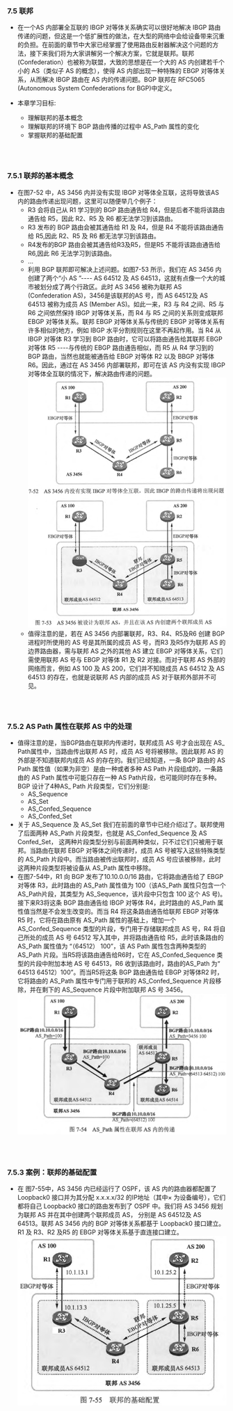 ### 7.5 联邦
- 在一个AS 内部署全互联的 IBGP 对等体关系确实可以很好地解决 IBGP 路由传递的问题，但这是一个低扩展性的做法，在大型的网络中会给设备带来沉重的负担。在前面的章节中大家已经掌握了使用路由反射器解决这个问题的方法，接下来我们将为大家讲解另一个解决方案，它就是联邦。联邦 (Confederation）也被称为联盟，大致的思想是在一个大的 AS 内创建若千个小的 AS（类似子 AS 的概念），使得 AS 内部出现一种特殊的 EBGP 对等体关系，从而解决 IBGP 路由在 AS 内的传递问题。BGP 联邦在 RFC5065 (Autonomous System Confederations for BGP)中定义。

- 本章学习目标:
  - 理解联邦的基本概念
  - 理解联邦的环境下 BGP 路由传播的过程中 AS_Path 属性的变化
  - 掌握联邦的基础配置

<br>
<br>

### 7.5.1 联邦的基本概念
- 在图7-52 中，AS 3456 内并没有实现 IBGP 对等体全互联，这将导致该AS 内的路由传递出现问题，这里可以随便举几个例子：
  - R3 会将自己从 R1 学习到的 BGP 路由通告给 R4，但是后者不能将该路由通告给 R5，因此 R2、R5 及 R6 都无法学习到该路由。
  - R3 发布的 BGP 路由会被其通告给 R1 及 R4，但是 R4 不能将该路由通告给 R5,因此 R2、R5 及 R6 都无法学习到该路由。
  - R4发布的BGP 路由会被其通告给R3及R5，但是R5 不能将该路由通告给 R6,因此 R6 无法学习到该路由。
  - ...
  - 利用 BGP 联邦即可解决上述问题。如图7-53 所示，我们在 AS 3456 内创建了两个“小 AS ”---- AS 64512 及 AS 64513，这就有点像一个大的城市被划分成了两个行政区。此时 AS 3456 被称为联邦 AS (Confederation AS)，3456是该联邦的AS 号，而 AS 64512及 AS 64513 被称为成员 AS (Member AS)。如此一来，R3 与 R4 之间、R5 与 R6 之间依然保持 IBGP 对等体关系，而 R4 与 R5 之间的关系则变成联邦 EBGP 对等体关系。联邦 EBGP 对等体关系与传统的 EBGP 对等体关系有许多相似的地方，例如 IBGP 水平分割规则在这里不再起作用。当 R4 从 IBGP 对等体 R3 学习到 BGP 路由时，它可以将路由通告给其联邦 EBGP 对等体 R5 ----与传统的 EBGP 路由通告相似，而 R5 从 R4 学习到的 BGP 路由，当然也就能被通告给 EBGP 对等体 R2 以及 BBGP 对等体 R6。因此，通过在 AS 3456 内部署联邦，即可在该 AS 内没有实现 IBGP 对等体全互联的情况下，解决路由传递的问题。
  ![7.5253](../pics/7.5253.png) 
  - 值得注意的是，若在 AS 3456 内部署联邦，R3、R4、R5及R6 创建 BGP 进程时所使用的 AS 号是其所属的成员 AS 号，而R3 及R5作为联邦 AS 的边界路由器，需与联邦 AS 之外的其他 AS 建立 EBGP 对等体关系，它们需使用联邦 AS 号与 EBGP 对等体 R1 及 R2 对接。而对于联邦 AS 外部的网络而言，例如 AS 100 及 AS 200，它们并不知晓成员 AS 64512 及 AS 64513 的存在，也就是说联邦 AS 内部的成员 AS 对于联邦外部并不可见。

<br>
<br>


###  7.5.2 AS Path 属性在联邦 AS 中的处理
- 值得注意的是，当BGP路由在联邦内传递时，联邦成员 AS 号才会出现在 AS_ Path属性中，当路由传出联邦 AS 时，成员 AS 号将被移除。因此联邦 AS 的外部是不知道联邦内成员 AS 的存在的。我们已经知道，一条 BGP 路由的 AS Path 属性值（如果为非空）是由一种或者多种 AS Path 片段组成的，一条路由的 AS Path 属性中可能只存在一种 AS Path片段，也可能同时存在多种。BGP 设计了4种AS_ Path 片段类型，它们分别是:
  - AS_Sequence
  - AS_Set
  - AS_Confed_Sequence
  - AS_Confed_Set
- 关于 AS_Sequence 及 AS_Set 我们在前面的章节中已经介绍过了。联邦使用了后面两种 AS_Path 片段类型，也就是 AS_Confed_Sequence 及 AS Confed_Set， 这两种片段类型分别与前面两种类似，只不过它们只被用于联邦。当路由在联邦 EBGP 对等体之间传递时，成员 AS 号被写入这些特殊类型的 AS_Path 片段中。而当路由被传出联邦时，成员 AS 号应该被移除，此时这两种片段类型将被设备从 AS_Path 属性中移除。
- 在图7-54中，R1 向 BGP 发布了10.10.0.0/16 路由，它将路由通告给了 EBGP 对等体 R3，此时路由的 AS_Path 属性值为 100（该AS_Path 属性只包含一个 AS_Path片段，其类型为 AS_Sequence，该片段中只包含 100 这个 AS 号)。接下来R3将这条 BGP 路由通告给 IBGP 对等体 R4，此时路由的 AS_Path 属性值当然是不会发生改变的。而当 R4 将这条路由通告给联邦 EBGP 对等体 R5 时，它将在路由原有 AS_Path 属性的基础上，增加一个 AS_Confed_Sequence 类型的片段，专门用于存储联邦成员 AS 号，R4 将自己所处的成员 AS 号 64512 写入其中，并将路由通告给 R5，此时该条路由的AS_Path 属性值为 “（64512） 100”，该 AS Path 属性包含两种类型的 AS_Path 片段。当R5将该路由通告给R6时，它在 AS_Confed_Sequence 类型的片段中附加本地 AS 号 64513，R6 收到该路由时，路由的AS_Path 为“ 64513 64512）100”。而当R5将这条 BGP 路由通告给 EBGP 对等体R2 时，它将路由的 AS_Path 属性中专门用于联邦的 AS_Confed_Sequence 片段移除，并在剩下的 AS_Sequence 片段中附加联邦 AS 号 3456。
![7.54](../pics/7.54.png) 

<br>
<br>

### 7.5.3 案例：联邦的基础配置
- 在 图7-55中，AS 3456 内已经运行了 OSPF，该 AS 内的路由器都配置了 Loopback0 接口并为其分配 x.x.x.x/32 的IP地址（其中× 为设备编号），它们都将自己 Loopback0 接口的路由发布到了 OSPF 中。我们将 AS 3456 规划为联邦 AS 并在其中创建两个联邦成员 AS， 分别是 AS 64512及 AS 64513。联邦 AS 3456 内的 BGP 对等体关系都基于 Loopback0 接口建立。R1 及 R3、R2 及R5 的 EBGP 对等体关系基于直连接口建立。
![7.533](../pics/7.533.png) 